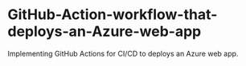 # GitHub-Action-workflow-that-deploys-an-Azure-web-app
Implementing GitHub Actions for CI/CD to deploys an Azure web app.
